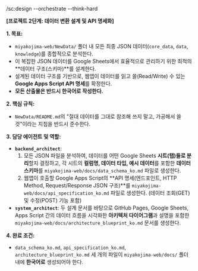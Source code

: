 /sc:design --orchestrate --think-hard

**[프로젝트 2단계: 데이터 변환 설계 및 API 명세화]**

**1. 목표:**
   - `miyakojima-web/NewData/` 폴더 내 모든 최종 JSON 데이터(`core_data`, `data`, `knowledge`)를 종합적으로 분석한다.
   - 이 복잡한 JSON 데이터를 Google Sheets에서 효율적으로 관리하기 위한 최적의 **데이터 구조(스키마)**를 설계한다.
   - 설계된 데이터 구조를 기반으로, 웹앱이 데이터를 읽고 쓸(Read/Write) 수 있는 **Google Apps Script API 명세**를 확정한다.
   - **모든 산출물은 반드시 한국어로 작성한다.**

**2. 핵심 규칙:**
   - `NewData/README.md`의 "절대 데이터를 그대로 참조해 쓰지 말고, 가공해서 쓸 것"이라는 지침을 반드시 준수한다.

**3. 담당 에이전트 및 역할:**
   - **`backend_architect`**:
     1. 모든 JSON 파일을 분석하여, 데이터를 어떤 Google Sheets **시트(탭)들로 분리**할지 결정하고, 각 시트의 **컬럼명, 데이터 타입, 예시 데이터**를 포함한 **데이터 스키마**를 `miyakojima-web/docs/data_schema_ko.md` 파일로 생성한다.
     2. 웹앱이 호출할 Google Apps Script의 **API 명세(엔드포인트, HTTP Method, Request/Response JSON 구조)**를 `miyakojima-web/docs/api_specification_ko.md` 파일로 생성한다. (데이터 조회(GET) 및 수정(POST) 기능 포함)
   - **`system_architect`**: 두 설계 문서를 바탕으로 GitHub Pages, Google Sheets, Apps Script 간의 데이터 흐름을 시각화한 **아키텍처 다이어그램**과 설명을 포함한 `miyakojima-web/docs/architecture_blueprint_ko.md` 문서를 생성한다.

**4. 완료 조건:**
   - `data_schema_ko.md`, `api_specification_ko.md`, `architecture_blueprint_ko.md` 세 개의 파일이 `miyakojima-web/docs/` 폴더 내에 **한국어로** 생성되어야 한다.